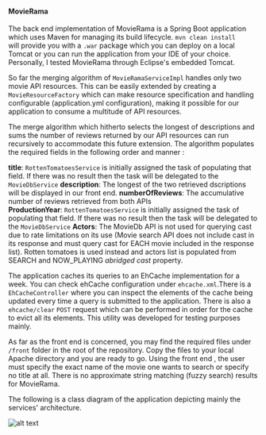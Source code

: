 #### MovieRama

The back end implementation of MovieRama is a Spring Boot application which uses Maven for managing its build lifecycle. `mvn clean install`  
will provide you with a `.war` package which you can deploy on a local Tomcat or you can run the application from your IDE of your choice. 
Personally, I tested MovieRama through Eclipse's embedded Tomcat.

So far the merging algorithm of `MovieRamaServiceImpl` handles only two movie API resources. This can be easily extended by creating a `MovieResourceFactory` which can make resource specification and handling configurable (application.yml configuration), making it possible for our application to consume a multitude of API resources.

The merge algorithm which hitherto selects the longest of descriptions and sums the number of reviews returned by our API resources can run recursively to accommodate this future extension. The algorithm populates the required fields in the following order and manner : 

**title**: `RottenTomatoesService` is initially assigned the task of populating that field. If there was no result then the task will be delegated to the `MovieDbService`
**description**: The longest of the two retrieved dscriptions will be displayed in our front end.
**numberOfReviews**: The accumulative number of reviews retrieved from both APIs  
**ProductionYear**: `RottenTomatoesService` is initially assigned the task of populating that field. If there was no result then the task will be delegated to the `MovieDbService`
**Actors**: The MovieDb API is not used for querying cast due to rate limitations on its use (Movie search API does not include cast in its response and must query cast for EACH movie included in the response list). Rotten tomatoes is used instead and actors list is populated from SEARCH and NOW_PLAYING *abridged cast* property.

The application caches its queries to an EhCache implementation for a week. You can check ehCache configuration under `ehcache.xml`.There is a `EhCacheController` where you can inspect the elements of the cache being updated every time a query is submitted to the application. There is also a `ehcache/clear` `POST` request which can be performed in order for the cache to evict all its elements. This utility was developed for testing purposes mainly.

As far as the front end is concerned, you may find the required files under `/front` folder in the root of the repository.
Copy the files to your local Apache directory and you are ready to go. Using the front end , the user must specify the exact name of the movie one wants to search or specify no title at all. There is no approximate string matching (fuzzy search) results for MovieRama.


The following is a class diagram of the application depicting mainly the services' architecture.

![alt text](https://bytebucket.org/niko_strongioglou/movierama/raw/aa7e3756adbc1da145c348e7f87522098b59ee7f/movierama-class-diagram.png?token=35d06b1717e7470ef7457f8ac36b838bebe7c0c2)


